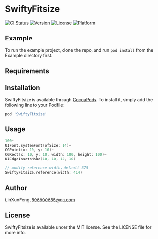 # SwiftyFitsize

[![CI Status](https://img.shields.io/travis/LinXunFeng/SwiftyFitsize.svg?style=flat)](https://travis-ci.org/LinXunFeng/SwiftyFitsize)
[![Version](https://img.shields.io/cocoapods/v/SwiftyFitsize.svg?style=flat)](https://cocoapods.org/pods/SwiftyFitsize)
[![License](https://img.shields.io/cocoapods/l/SwiftyFitsize.svg?style=flat)](https://cocoapods.org/pods/SwiftyFitsize)
[![Platform](https://img.shields.io/cocoapods/p/SwiftyFitsize.svg?style=flat)](https://cocoapods.org/pods/SwiftyFitsize)

## Example

To run the example project, clone the repo, and run `pod install` from the Example directory first.

## Requirements

## Installation

SwiftyFitsize is available through [CocoaPods](https://cocoapods.org). To install
it, simply add the following line to your Podfile:

```ruby
pod 'SwiftyFitsize'
```

## Usage

```swift
100~
UIFont.systemFont(ofSize: 14)~
CGPoint(x: 10, y: 10)~
CGRect(x: 10, y: 10, width: 100, height: 100)~
UIEdgeInsetsMake(10, 10, 10, 10)~

// modify reference width，default 375
SwiftyFitsize.reference(width: 414)
```

## Author

LinXunFeng, 598600855@qq.com

## License

SwiftyFitsize is available under the MIT license. See the LICENSE file for more info.
